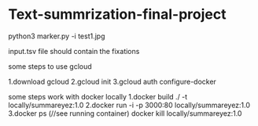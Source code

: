 # Text-summrization-final-project



python3 marker.py -i test1.jpg

input.tsv file should contain the fixations



some steps to use gcloud

1.download gcloud
2.gcloud init
3.gcloud auth configure-docker 


some steps work with docker locally
1.docker build ./ -t locally/summareyez:1.0
2.docker run -i -p 3000:80 locally/summareyez:1.0 
3.docker ps (//see running container)
docker kill locally/summareyez:1.0
